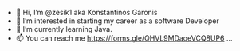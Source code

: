 - 👋 Hi, I’m @zesik1 aka Konstantinos Garonis
- 👀 I’m interested in starting my career as a software Developer
- 🌱 I’m currently learning Java.
- 📫 You can reach me https://forms.gle/QHVL9MDaoeVCQ8UP6 ...

<!---
zesik1/zesik1 is a ✨ special ✨ repository because its `README.md` (this file) appears on your GitHub profile.
You can click the Preview link to take a look at your changes.
--->
